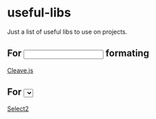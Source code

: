 # useful-libs
Just a list of useful libs to use on projects.

## For <input> formating
[Cleave.js](https://nosir.github.io/cleave.js/)

## For <select> formating
[Select2](https://select2.org/)
